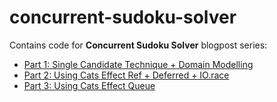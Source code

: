 # concurrent-sudoku-solver

Contains code for **Concurrent Sudoku Solver** blogpost series: 
- [Part 1: Single Candidate Technique + Domain Modelling](https://medium.com/@fqaiser94/concurrent-sudoku-solver-part-1-single-candidate-technique-domain-modelling-6c885a1e4ef3)
- [Part 2: Using Cats Effect Ref + Deferred + IO.race](https://medium.com/@fqaiser94/concurrent-sudoku-solver-part-2-using-cats-effect-ref-deferred-io-race-a380a182c233)
- [Part 3: Using Cats Effect Queue](https://medium.com/@fqaiser94/concurrent-sudoku-solver-part-3-using-cats-effect-queue-459e2da28b6) 